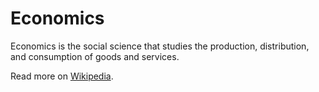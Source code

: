 # Economics

Economics is the social science that studies the production, distribution, and consumption of goods and services.

Read more on [Wikipedia](https://en.wikipedia.org/wiki/Economics).
